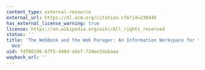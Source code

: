 ```yaml
---
content_type: external-resource
external_url: https://dl.acm.org/citation.cfm?id=238446
has_external_license_warning: true
license: https://en.wikipedia.org/wiki/All_rights_reserved
status: ''
title: 'The WebBook and the Web Forager: An Information Workspace for the World-Wide
  Web'
uid: fdf80106-67f5-448d-a5ef-734ee2dabaaa
wayback_url: ''
---
```

